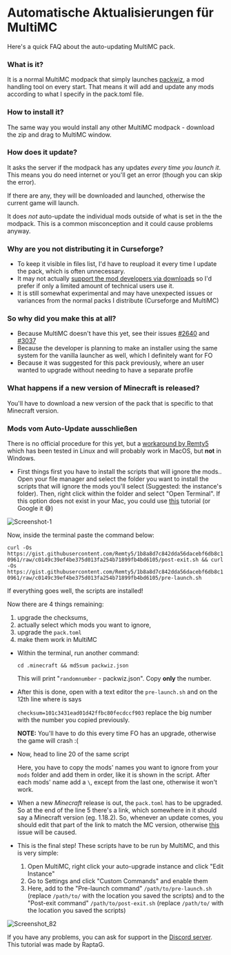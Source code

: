 # Automatische Aktualisierungen für MultiMC

Here's a quick FAQ about the auto-updating MultiMC pack.

### What is it?

It is a normal MultiMC modpack that simply launches [packwiz](https://github.com/comp500/packwiz), a mod handling tool on every start. That means it will add and update any mods according to what I specify in the pack.toml file.

### How to install it?

The same way you would install any other MultiMC modpack - download the zip and drag to MultiMC window.

### How does it update?

It asks the server if the modpack has any updates _every time you launch it_. This means you do need internet or you'll get an error (though you can skip the error).

If there are any, they will be downloaded and launched, otherwise the current game will launch.

It does _not_ auto-update the individual mods outside of what is set in the the modpack. This is a common misconception and it could cause problems anyway.

### Why are you not distributing it in Curseforge?

* To keep it visible in files list, I'd have to reupload it every time I update the pack, which is often unnecessary.
* It may not actually [support the mod developers via downloads](https://support.curseforge.com/en/support/solutions/articles/9000197898-rewards-program-terms-of-service#1.-Description-of-Rewards-Program) so I'd prefer if only a limited amount of technical users use it.
* It is still somewhat experimental and may have unexpected issues or variances from the normal packs I distribute (Curseforge and MultiMC)

### So why did you make this at all?

* Because MultiMC doesn't have this yet, see their issues [#2640](https://github.com/MultiMC/MultiMC5/issues/2640) and [#3037](https://github.com/MultiMC/MultiMC5/issues/3057)
* Because the developer is planning to make an installer using the same system for the vanilla launcher as well, which I definitely want for FO
* Because it was suggested for this pack previously, where an user wanted to upgrade without needing to have a separate profile

### What happens if a new version of Minecraft is released?

You'll have to download a new version of the pack that is specific to that Minecraft version.

### Mods vom Auto-Update ausschließen

There is no official procedure for this yet, but a [workaround by Remty5](https://github.com/Fabulously-Optimized/fabulously-optimized/issues/81) which has been tested in Linux and will probably work in MacOS, but **not** in Windows.

* First things first you have to install the scripts that will ignore the mods.. Open your file manager and select the folder you want to install the scripts that will ignore the mods you'll select (Suggested: the instance's folder). Then, right click within the folder and select "Open Terminal". If this option does not exist in your Mac, you could use [this](https://www.petenetlive.com/KB/Article/0001060) tutorial (or Google it 😅)

![Screenshot-1](https://user-images.githubusercontent.com/77157639/156615703-f113293c-e821-4c94-a891-2fccd0ff8848.png)

Now, inside the terminal paste the command below:

`curl -Os https://gist.githubusercontent.com/Remty5/1b8a8d7c842dda56dacebf6db8c10961/raw/c0149c39ef4be375d013fa254b71899fb4bd6105/post-exit.sh && curl -Os https://gist.githubusercontent.com/Remty5/1b8a8d7c842dda56dacebf6db8c10961/raw/c0149c39ef4be375d013fa254b71899fb4bd6105/pre-launch.sh`

If everything goes well, the scripts are installed!

Now there are 4 things remaining:

1. upgrade the checksums,
2. actually select which mods you want to ignore,
3. upgrade the `pack.toml`
4. make them work in MultiMC

*   Within the terminal, run another command:

    `cd .minecraft && md5sum packwiz.json`

    This will print "`randomnumber` - packwiz.json". Copy **only** the number.
*   After this is done, open with a text editor the `pre-launch.sh` and on the 12th line where is says

    `checksum=101c3431ead01d42ffbc80fecdccf903` replace the big number with the number you copied previously.

    **NOTE:** You'll have to do this every time FO has an upgrade, otherwise the game will crash :(
*   Now, head to line 20 of the same script

    Here, you have to copy the mods' names you want to ignore from your `mods` folder and add them in order, like it is shown in the script. After each mods' name add a `\`, except from the last one, otherwise it won't work.
* When a new _Minecraft_ release is out, the `pack.toml` has to be upgraded. So at the end of the line 5 there's a link, which somewhere in it should say a Minecraft version (eg. 1.18.2). So, whenever an update comes, you should edit that part of the link to match the MC version, otherwise [this](https://github.com/Fabulously-Optimized/fabulously-optimized/issues/258) issue will be caused.
* This is the final step! These scripts have to be run by MultiMC, and this is very simple:
  1. Open MultiMC, right click your auto-upgrade instance and click "Edit Instance"
  2. Go to Settings and click "Custom Commands" and enable them
  3. Here, add to the "Pre-launch command" `/path/to/pre-launch.sh` (replace `/path/to/` with the location you saved the scripts) and to the "Post-exit command" `/path/to/post-exit.sh` (replace `/path/to/` with the location you saved the scripts)

![Screenshot\_82](https://user-images.githubusercontent.com/77157639/157910323-02015782-7c9d-4a1c-a735-b5f0b75b79df.png)

If you have any problems, you can ask for support in the [Discord server](https://discord.gg/yxaXtaQqdB). This tutorial was made by RaptaG.

